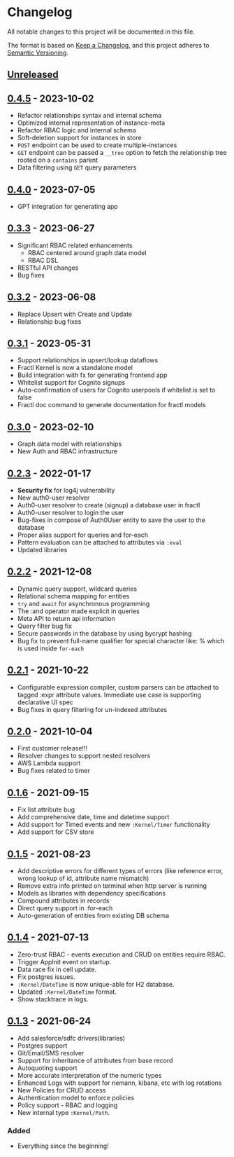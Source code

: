 # Changelog

All notable changes to this project will be documented in this file.

The format is based on [Keep a Changelog](https://keepachangelog.com/en/1.0.0/),
and this project adheres to [Semantic Versioning](https://semver.org/spec/v2.0.0.html).

## [Unreleased]

## [0.4.5] - 2023-10-02

- Refactor relationships syntax and internal schema
- Optimized internal representation of instance-meta
- Refactor RBAC logic and internal schema
- Soft-deletion support for instances in store
- `POST` endpoint can be used to create multiple-instances
- `GET` endpoint can be passed a `__tree` option to fetch the relationship tree rooted on a `contains` parent
- Data filtering using `GET` query parameters

## [0.4.0] - 2023-07-05

- GPT integration for generating app

## [0.3.3] - 2023-06-27

- Significant RBAC related enhancements
  - RBAC centered around graph data model
  - RBAC DSL
- RESTful API changes
- Bug fixes

## [0.3.2] - 2023-06-08

- Replace Upsert with Create and Update
- Relationship bug fixes

## [0.3.1] - 2023-05-31

- Support relationships in upsert/lookup dataflows
- Fractl Kernel is now a standalone model
- Build integration with fx for generating frontend app
- Whitelist support for Cognito signups
- Auto-confirmation of users for Cognito userpools if whitelist is set to false
- Fractl doc command to generate documentation for fractl models

## [0.3.0] - 2023-02-10

- Graph data model with relationships
- New Auth and RBAC infrastructure

## [0.2.3] - 2022-01-17

- **Security fix** for log4j vulnerability
- New auth0-user resolver
- Auth0-user resolver to create (signup) a database user in fractl
- Auth0-user resolver to login the user
- Bug-fixes in compose of Auth0User entity to save the user to the database
- Proper alias support for queries and for-each
- Pattern evaluation can be attached to attributes via `:eval`
- Updated libraries

## [0.2.2] - 2021-12-08

- Dynamic query support, wildcard queries
- Relational schema mapping for entities
- `try` and `await` for asynchronous programming
- The :and operator made explicit in queries
- Meta API to return api information
- Query filter bug fix
- Secure passwords in the database by using bycrypt hashing
- Bug fix to prevent full-name qualifier for special character like: %
  which is used inside `for-each`

## [0.2.1] - 2021-10-22

- Configurable expression compiler, custom parsers can be attached to tagged :expr attribute values.
  Immediate use case is supporting declarative UI spec
- Bug fixes in query filtering for un-indexed attributes

## [0.2.0] - 2021-10-04

- First customer release!!!
- Resolver changes to support nested resolvers
- AWS Lambda support
- Bug fixes related to timer

## [0.1.6] - 2021-09-15

- Fix list attribute bug
- Add comprehensive date, time and datetime support
- Add support for Timed events and new `:Kernel/Timer` functionality
- Add support for CSV store

## [0.1.5] - 2021-08-23

- Add descriptive errors for different types of errors (like reference error, wrong lookup of id, attribute name mismatch)
- Remove extra info printed on terminal when http server is running
- Models as libraries with dependency specifications
- Compound attributes in records
- Direct query support in :for-each
- Auto-generation of entities from existing DB schema

## [0.1.4] - 2021-07-13

- Zero-trust RBAC - events execution and CRUD on entities require RBAC.
- Trigger AppInit event on startup.
- Data race fix in cell update.
- Fix postgres issues.
- `:Kernel/DateTime` is now unique-able for H2 database.
- Updated `:Kernel/DateTime` format.
- Show stacktrace in logs.

## [0.1.3] - 2021-06-24

- Add salesforce/sdfc drivers(libraries)
- Postgres support
- Git/Email/SMS resolver
- Support for inheritance of attributes from base record
- Autoquoting support
- More accurate interpretation of the numeric types
- Enhanced Logs with support for riemann, kibana, etc with log rotations
- New Policies for CRUD access
- Authentication model to enforce policies
- Policy support - RBAC and logging
- New internal type `:Kernel/Path`.

### Added

- Everything since the beginning!

[Unreleased]: https://github.com/fractl-io/fractl/compare/0.4.5...HEAD
[0.4.5]: https://github.com/fractl-io/fractl/compare/0.4.0...0.4.5
[0.4.0]: https://github.com/fractl-io/fractl/compare/0.3.3...0.4.0
[0.3.3]: https://github.com/fractl-io/fractl/compare/0.3.2...0.3.3
[0.3.2]: https://github.com/fractl-io/fractl/compare/0.3.1...0.3.2
[0.3.1]: https://github.com/fractl-io/fractl/compare/0.3.0...0.3.1
[0.3.0]: https://github.com/fractl-io/fractl/compare/0.2.3...0.3.0
[0.2.3]: https://github.com/fractl-io/fractl/compare/0.2.2...0.2.3
[0.2.2]: https://github.com/fractl-io/fractl/compare/0.2.1...0.2.2
[0.2.1]: https://github.com/fractl-io/fractl/compare/0.2.0...0.2.1
[0.2.0]: https://github.com/fractl-io/fractl/compare/0.1.6...0.2.0
[0.1.6]: https://github.com/fractl-io/fractl/compare/0.1.5...0.1.6
[0.1.5]: https://github.com/fractl-io/fractl/compare/0.1.4...0.1.5
[0.1.4]: https://github.com/fractl-io/fractl/compare/0.1.3...0.1.4
[0.1.3]: https://github.com/fractl-io/fractl/compare/v0.1.2...0.1.3
